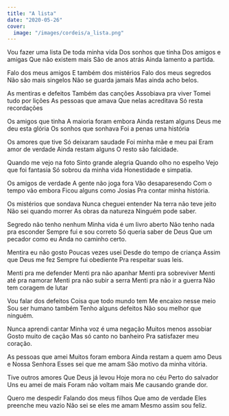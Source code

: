 ```yaml
---
title: "A lista"
date: "2020-05-26"
cover:
  image: "/images/cordeis/a_lista.png"
---
```


Vou fazer uma lista
De toda minha vida
Dos sonhos que tinha
Dos amigos e amigas
Que não existem mais
São de anos  atrás
Ainda lamento a partida.

Falo dos meus amigos
E também dos mistérios
Falo dos meus segredos
Não são mais singelos
Não se guarda jamais
Mas  ainda acho belos.

As mentiras e defeitos
Também  das canções
Assobiava pra viver
Tomei tudo por lições
As pessoas que amava
Que nelas acreditava
Só resta recordações

Os amigos que tinha
A maioria foram embora
Ainda restam alguns
Deus me deu esta glória
Os sonhos que  sonhava
Foi a penas uma história

<!-- pagebreak -->

Os amores que tive
Só deixaram saudade
Foi minha mãe e meu pai
Eram amor de verdade
Ainda restam alguns
O resto são falcidade.

Quando me vejo na foto
Sinto grande alegria
Quando olho no espelho
Vejo que foi fantasia
Só sobrou da minha vida
Honestidade e simpatia.

Os amigos de verdade
A gente não joga fora
Vão desaparesendo
Com o tempo vão embora
Ficou alguns como Josias
Pra contar minha história.

Os mistérios que sondava
Nunca cheguei entender
Na terra não teve jeito
Não sei quando morrer
As obras da natureza
Ninguém pode saber.

<!-- pagebreak -->

Segredo não tenho nenhum
Minha vida é um livro aberto
Não tenho nada pra esconder
Sempre fui e sou correto
Só queria saber de Deus
Que um pecador como eu
Anda no caminho certo.

Mentira eu não gosto
Poucas vezes usei
Desde do tempo de criança
Assim que Deus me fez
Sempre fui obediente
Pra respeitar suas leis.

Menti pra me defender
Menti pra não apanhar
Menti pra sobreviver
Menti até pra namorar
Menti pra não subir a serra
Menti pra não ir a guerra
Não tem coragem de lutar

Vou falar dos defeitos
Coisa que todo mundo tem
Me encaixo nesse meio
Sou ser humano também
Tenho alguns defeitos
Não sou melhor que ninguém.

<!-- pagebreak -->

Nunca aprendi cantar
Minha voz é uma negação
Muitos menos assobiar
Gosto muito de cação
Mas só canto no banheiro
Pra satisfazer meu coração.

As pessoas que amei
Muitos  foram embora
Ainda restam a quem amo
Deus e Nossa Senhora
Esses sei que me amam
São motivo da minha vitória.

Tive outros amores
Que Deus já levou
Hoje mora no céu
Perto do salvador
Uns eu amei de mais
Foram não voltam mais
Me causando grande dor.

Quero me despedir
Falando dos meus filhos
Que amo de verdade
Eles preenche meu vazio
Não sei se eles me amam
Mesmo assim sou feliz.
